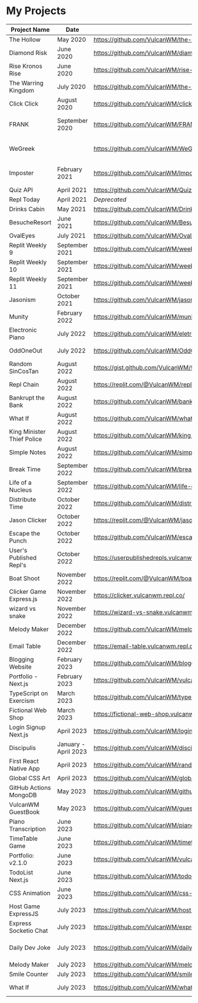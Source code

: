 # My Projects

| Project Name | Date | Link | Tech |
| ------------ | ---- | ---- | ---- |
| The Hollow | May 2020 | https://github.com/VulcanWM/the-hollow-altogether | Python |
| Diamond Risk | June 2020 | https://github.com/VulcanWM/diamond-risk | Python |
| Rise Kronos Rise | June 2020 | https://github.com/VulcanWM/rise-kronos-rise | Python |
| The Warring Kingdom | July 2020 | https://github.com/VulcanWM/the-warring-kingdom | Python |
| Click Click | August 2020 | https://github.com/VulcanWM/click-click | HTML/CSS/JS |
| FRANK | September 2020 | https://github.com/VulcanWM/FRANK | Python, Flask, MongoDB, HTML/CSS/JS |
| WeGreek | | https://github.com/VulcanWM/WeGreek | Python, Flask, MongoDB, HTML/CSS/JS |
| Imposter | February 2021 | https://github.com/VulcanWM/Imposter | Python, Flask, MongoDB, HTML/CSS/JS |
| Quiz API | April 2021 | https://github.com/VulcanWM/Quiz-API | Flask |
| Repl Today | April 2021 | *Deprecated* | Flask |
| Drinks Cabin | May 2021 | https://github.com/VulcanWM/Drinks-Cabin | Flask |
| BesucheResort | June 2021 | https://github.com/VulcanWM/Besuche-Resort | Flask |
| OvalEyes | July 2021 | https://github.com/VulcanWM/OvalEyes | Flask |
| Replit Weekly 9 | September 2021 | https://github.com/VulcanWM/weekly-9-replit | Flask |
| Replit Weekly 10 | September 2021 | https://github.com/VulcanWM/weekly-10-replit | Flask |
| Replit Weekly 11 | September 2021 | https://github.com/VulcanWM/weekly-11-replit | Flask |
| Jasonism | October 2021 | https://github.com/VulcanWM/jasonism | Flask |
| Munity | February 2022 | https://github.com/VulcanWM/munity | Flask |
| Electronic Piano | July 2022 | https://github.com/VulcanWM/eletronicpiano | Flask |
| OddOneOut | July 2022 | https://github.com/VulcanWM/OddOneOut | HTML, CSS, JavaScript |
| Random SinCosTan | August 2022 | https://gist.github.com/VulcanWM/99f49e86f0cebe19c79d7272216f003a | Python |
| Repl Chain | August 2022 | https://replit.com/@VulcanWM/repl-chain?v=1 | Flask |
| Bankrupt the Bank | August 2022 | https://github.com/VulcanWM/bankrupt-the-bank | HTML, CSS, JavaScript |
| What If | August 2022 | https://github.com/VulcanWM/what-if-flask | Flask |
| King Minister Thief Police | August 2022 | https://github.com/VulcanWM/king-minister-thief-police | Python |
| Simple Notes | August 2022 | https://github.com/VulcanWM/simplenotes | Flask |
| Break Time | September 2022 | https://github.com/VulcanWM/break-time | HTML, CSS, JavaScript |
| Life of a Nucleus | September 2022 | https://github.com/VulcanWM/life-of-a-nucleus | HTML, CSS, JavaScript |
| Distribute Time | October 2022 | https://github.com/VulcanWM/distribute-time | Flask |
| Jason Clicker | October 2022 | https://replit.com/@VulcanWM/jason-clicker | Kaboom.js |
| Escape the Punch | October 2022 | https://github.com/VulcanWM/escape-the-punch | Kaboom.js |
| User's Published Repl's | October 2022 | https://userpublishedrepls.vulcanwm.repl.co/ | Flask, GraphQL |
| Boat Shoot | November 2022 | https://replit.com/@VulcanWM/boat-shoot | Kaboom.js |
| Clicker Game Express.js | November 2022 | https://clicker.vulcanwm.repl.co/ | Express.js |
| wizard vs snake | November 2022 | https://wizard-vs-snake.vulcanwm.repl.co/ | Kaboom.js, Express.js |
| Melody Maker | December 2022 | https://github.com/VulcanWM/melody-maker/tree/main | Python, Flask |
| Email Table | December 2022 | https://email-table.vulcanwm.repl.co/ | Flask, Gmail API |
| Blogging Website | February 2023 | https://github.com/VulcanWM/blogging-website | Next.js |
| Portfolio - Next.js | February 2023 | https://github.com/VulcanWM/vulcanwm | Next.js |
| TypeScript on Exercism | March 2023 | https://github.com/VulcanWM/typescript_exercism | TypeScript |
| Fictional Web Shop | March 2023 | https://fictional-web-shop.vulcanwm.repl.co | Flask |
| Login Signup Next.js | April 2023 | https://github.com/VulcanWM/login-signup-nextjs | Next.js |
| Discipulis | January - April 2023 | https://github.com/VulcanWM/discipulis | Next.js |
| First React Native App | April 2023 | https://github.com/VulcanWM/random-app | React Native |
| Global CSS Art | April 2023 | https://github.com/VulcanWM/global-css-art | Next.js |
| GitHub Actions MongoDB | May 2023 | https://github.com/VulcanWM/github-actions-mongodb | Node.js |
| VulcanWM GuestBook | May 2023 | https://github.com/VulcanWM/guest-book | Next.js |
| Piano Transcription | June 2023 | https://github.com/VulcanWM/piano-transcription | Python |
| TimeTable Game | June 2023 | https://github.com/VulcanWM/timetable-game | Svelte |
| Portfolio: v2.1.0 | June 2023 | https://github.com/VulcanWM/vulcanwm | Next.js |
| TodoList Next.js | June 2023 | https://github.com/VulcanWM/todolist-nextjs | Next.js |
| CSS Animation | June 2023 | https://github.com/VulcanWM/css-animation | HTML,CSS,JS | 
| Host Game ExpressJS | July 2023 | https://github.com/VulcanWM/host-game-expressjs | Express.js, Socket.io |
| Express Socketio Chat | July 2023 | https://github.com/VulcanWM/express-socketio-chat | Express.js, Socket.io |
| Daily Dev Joke | July 2023 | https://github.com/VulcanWM/daily-dev-joke | Node.js, GitHub Actions |
| Melody Maker | July 2023 | https://github.com/VulcanWM/melody-maker | Next.js, React |
| Smile Counter | July 2023 | https://github.com/VulcanWM/smile-counter | React |
| What If | July 2023 | https://github.com/VulcanWM/what-if | Next.js, React, MongoDB |
